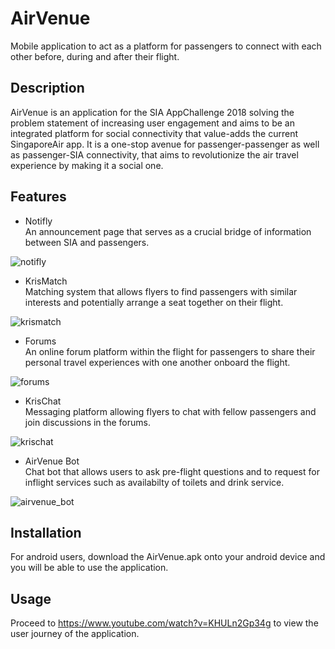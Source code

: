 # AirVenue
Mobile application to act as a platform for passengers to connect with each other before, during and after their flight.
## Description
AirVenue is an application for the SIA AppChallenge 2018 solving the problem statement of increasing user engagement and aims to be an integrated platform for social connectivity that value-adds the current SingaporeAir app. It is a one-stop avenue for passenger-passenger as well as passenger-SIA connectivity, that aims to revolutionize the air travel experience by making it a social one.


## Features
 - Notifly  
 An announcement page that serves as a crucial bridge of information between SIA and passengers.

![notifly](https://user-images.githubusercontent.com/35727668/46245512-3c557b00-c421-11e8-9809-d1791ab41c38.jpg)

 - KrisMatch  
 Matching system that allows flyers to find passengers with similar interests and potentially arrange a seat together on their flight.

 ![krismatch](https://user-images.githubusercontent.com/35727668/46245532-863e6100-c421-11e8-8f0f-ce0787df1677.jpg)

 - Forums  
 An online forum platform within the flight for passengers to share their personal travel experiences with one another onboard the flight.

 ![forums](https://user-images.githubusercontent.com/35727668/46245537-96eed700-c421-11e8-8d46-98451e4a2bf8.jpg)

 - KrisChat  
 Messaging platform allowing flyers to chat with fellow passengers and join discussions in the forums.

 ![krischat](https://user-images.githubusercontent.com/35727668/46245539-a110d580-c421-11e8-9467-060c3890abe8.jpg)

 - AirVenue Bot  
 Chat bot that allows users to ask pre-flight questions and to request for inflight services such as availabilty of toilets and drink service.

 ![airvenue_bot](https://user-images.githubusercontent.com/35727668/46245560-ff3db880-c421-11e8-8a6e-117001cddd17.jpg)

## Installation
For android users, download the AirVenue.apk onto your android device and you will be able to use the application.
## Usage
Proceed to https://www.youtube.com/watch?v=KHULn2Gp34g to view the user journey of the application.
